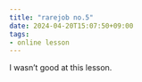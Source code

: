 ```yaml
---
title: "rarejob no.5"
date: 2024-04-20T15:07:50+09:00
tags:
- online lesson
---
```



I wasn’t good at this lesson.